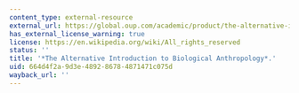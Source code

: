 ```yaml
---
content_type: external-resource
external_url: https://global.oup.com/academic/product/the-alternative-introduction-to-biological-anthropology-9780190490997?cc=us&lang=en&
has_external_license_warning: true
license: https://en.wikipedia.org/wiki/All_rights_reserved
status: ''
title: '*The Alternative Introduction to Biological Anthropology*.'
uid: 664d4f2a-9d3e-4892-8678-4871471c075d
wayback_url: ''
---
```

